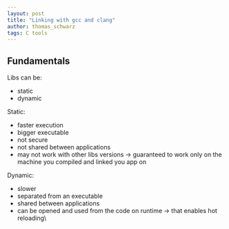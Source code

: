 ```yaml
---
layout: post
title: "Linking with gcc and clang"
author: thomas_schwarz
tags: C tools
---
```


## Fundamentals

Libs can be:
- static
- dynamic

Static:
- faster execution
- bigger executable
- not secure
- not shared between applications
- may not work with other libs versions -> guaranteed to work only on the machine you compiled and linked you app on

Dynamic:
- slower
- separated from an executable
- shared between applications
- can be opened and used from the code on runtime -> that enables hot reloading\




